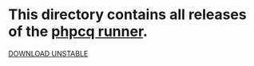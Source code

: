 # This directory contains all releases of the [phpcq runner](https://github.com/phpcq/phpcq).

[DOWNLOAD UNSTABLE](./unstable/phpcq.phar)
